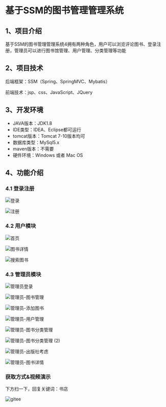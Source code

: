 # 基于SSM的图书管理管理系统



## 1、项目介绍

基于SSM的图书管理管理系统4拥有两种角色，用户可以浏览评论图书、登录注册，管理员可以进行图书馆管理、用户管理、分类管理等功能


## 2、项目技术

后端框架：SSM（Spring、SpringMVC、Mybatis）

前端技术：jsp、css、JavaScript、JQuery

## 3、开发环境

- JAVA版本：JDK1.8
- IDE类型：IDEA、Eclipse都可运行
- tomcat版本：Tomcat 7-10版本均可
- 数据库类型：MySql5.x
- maven版本：不需要
- 硬件环境：Windows 或者 Mac OS


## 4、功能介绍

### 4.1 登录注册

![登录](https://project-images-1256969109.cos.ap-chongqing.myqcloud.com/Typora-Images/202208141212301.jpg)

![注册](https://project-images-1256969109.cos.ap-chongqing.myqcloud.com/Typora-Images/202208141212335.jpg)

### 4.2 用户模块

![首页](https://project-images-1256969109.cos.ap-chongqing.myqcloud.com/Typora-Images/202208141212357.jpg)

![图书详情](https://project-images-1256969109.cos.ap-chongqing.myqcloud.com/Typora-Images/202208141212915.jpg)

![搜索图书](https://project-images-1256969109.cos.ap-chongqing.myqcloud.com/Typora-Images/202208141212587.jpg)

### 4.3 管理员模块

![管理员登录](https://project-images-1256969109.cos.ap-chongqing.myqcloud.com/Typora-Images/202208141212829.jpg)

![管理员-图书管理](https://project-images-1256969109.cos.ap-chongqing.myqcloud.com/Typora-Images/202208141212771.jpg)

![管理员-添加图书](https://project-images-1256969109.cos.ap-chongqing.myqcloud.com/Typora-Images/202208141212097.jpg)

![管理员-用户管理](https://project-images-1256969109.cos.ap-chongqing.myqcloud.com/Typora-Images/202208141212978.jpg)

![管理员-图书分类管理](https://project-images-1256969109.cos.ap-chongqing.myqcloud.com/Typora-Images/202208141212772.jpg)

![管理员-图书分类管理 (2)](https://project-images-1256969109.cos.ap-chongqing.myqcloud.com/Typora-Images/202208141212228.jpg)

![管理员-出版社考虑](https://project-images-1256969109.cos.ap-chongqing.myqcloud.com/Typora-Images/202208141212991.jpg)

![管理员-图书详情](https://project-images-1256969109.cos.ap-chongqing.myqcloud.com/Typora-Images/202208141212249.jpg)

### 获取方式&视频演示

下方扫一下，回复关键词：书店

![gitee](https://project-images-1256969109.cos.ap-chongqing.myqcloud.com/Typora-Images/202309291447341.png)
